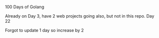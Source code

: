 100 Days of Golang

Already on Day 3, have 2 web projects going also, but not in this repo.
Day 22

Forgot to update 1 day so increase by 2
